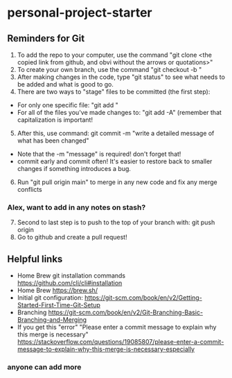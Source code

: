 # personal-project-starter

## Reminders for Git

1. To add the repo to your computer, use the command "git clone <the copied link from github, and obvi without the arrows or quotations>"
2. To create your own branch, use the command "git checkout -b <name the branch what you want>"
3. After making changes in the code, type "git status" to see what needs to be added and what is good to go.
4. There are two ways to "stage" files to be committed (the first step):
  - For only one specific file: "git add <file name>"
  - For all of the files you've made changes to: "git add -A" (remember that capitalization is important!
5. After this, use command: git commit -m "write a detailed message of what has been changed"
  - Note that the -m "message" is required! don't forget that!
  - commit early and commit often! It's easier to restore back to smaller changes if something introduces a bug.
6. Run "git pull origin main" to merge in any new code and fix any merge conflicts
### Alex, want to add in any notes on stash?
7. Second to last step is to push to the top of your branch with: git push origin <branch name>
8. Go to github and create a pull request!

## Helpful links
- Home Brew git installation commands https://github.com/cli/cli#installation
- Home Brew https://brew.sh/
- Initial git configuration: https://git-scm.com/book/en/v2/Getting-Started-First-Time-Git-Setup
- Branching https://git-scm.com/book/en/v2/Git-Branching-Basic-Branching-and-Merging
- If you get this "error" "Please enter a commit message to explain why this merge is necessary" https://stackoverflow.com/questions/19085807/please-enter-a-commit-message-to-explain-why-this-merge-is-necessary-especially
### anyone can add more
